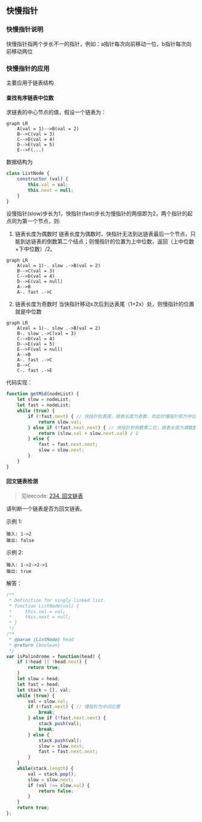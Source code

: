## 快慢指针

### 快慢指针说明

快慢指针指两个步长不一的指针，例如：a指针每次向前移动一位，b指针每次向前移动两位

### 快慢指针的应用

主要应用于链表结构

#### 查找有序链表中位数

求链表的中心节点的值，假设一个链表为：

```mermaid
graph LR
    A(val = 1)-->B(val = 2)
    B-->C(val = 3)
    C-->D(val = 4)
    D-->E(val = 5)
    E-->F(...)
```
数据结构为
```js
class ListNode {
    constructor (val) {
        this.val = val;
        this.next = null;
    }
}
```

设慢指针(slow)步长为1，快指针(fast)步长为慢指针的两倍即为2，两个指针的起点同为第一个节点，则:
1. 链表长度为偶数时
链表长度为偶数时，快指针无法到达链表最后一个节点，只能到达链表的倒数第二个结点；则慢指针的位置为上中位数，返回（上中位数+下中位数）/2。

```mermaid
graph LR
    A(val = 1)-. slow .->B(val = 2)
    B-->C(val = 3)
    C-->D(val = 4)
    D-->E(val = null)
    A-->B
    A-. fast .->C
```

2. 链表长度为奇数时
当快指针移动x次后到达表尾（1+2x）处，则慢指针的位置就是中位数

```mermaid
graph LR
    A(val = 1)-. slow .->B(val = 2)
    B-. slow .->C(val = 3)
    C-->D(val = 4)
    D-->E(val = 5)
    E-->F(val = null)
    A-->B
    A-. fast .->C
    B-->C
    C-. fast .->E
```

代码实现：
```js
function getMid(nodeList) {
    let slow = nodeList;
    let fast = nodeList;
    while (true) {
        if (!fast.next) { // 快指针到表尾，链表长度为奇数，则此时慢指针即为中位数位置
            return slow.val;
        } else if (!fast.next.next) { // 快指针到倒数第二位，链表长度为偶数数，则此时慢指针即为上中位数位置
            return (slow.val + slow.next.val) / 2
        } else {
            fast = fast.next.next;
            slow = slow.next;
        }
    }
}
```

#### 回文链表检测

> 见leecode: [234. 回文链表](https://leetcode-cn.com/problems/palindrome-linked-list/)

请判断一个链表是否为回文链表。

示例 1:
```
输入: 1->2
输出: false
```
示例 2:
```
输入: 1->2->2->1
输出: true
```

解答： 
```js
/**
 * Definition for singly-linked list.
 * function ListNode(val) {
 *     this.val = val;
 *     this.next = null;
 * }
 */
/**
 * @param {ListNode} head
 * @return {boolean}
 */
var isPalindrome = function(head) {
    if (!head || !head.next) {
        return true;
    }
    let slow = head;
    let fast = head;
    let stack = [], val;
    while (true) {
        val = slow.val;
        if (!fast.next) { // 慢指针为中间位置
            break;    
        } else if (!fast.next.next) {
            stack.push(val);
            break;
        } else {
            stack.push(val);
            slow = slow.next;
            fast = fast.next.next;
        }
    }
    while(stack.length) {
        val = stack.pop();
        slow = slow.next;
        if (val !== slow.val) {
            return false;
        }
    }
    return true;
};
```
